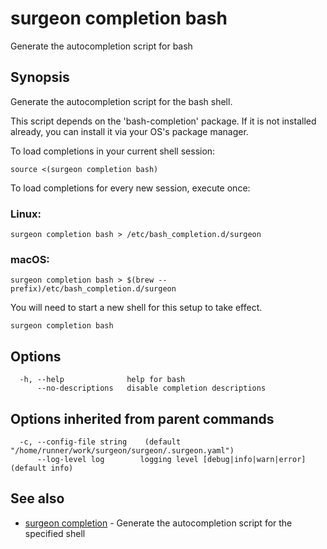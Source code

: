 # surgeon completion bash

Generate the autocompletion script for bash

## Synopsis

Generate the autocompletion script for the bash shell.

This script depends on the 'bash-completion' package.
If it is not installed already, you can install it via your OS's package manager.

To load completions in your current shell session:

	source <(surgeon completion bash)

To load completions for every new session, execute once:

### Linux:

	surgeon completion bash > /etc/bash_completion.d/surgeon

### macOS:

	surgeon completion bash > $(brew --prefix)/etc/bash_completion.d/surgeon

You will need to start a new shell for this setup to take effect.


```
surgeon completion bash
```

## Options

```
  -h, --help              help for bash
      --no-descriptions   disable completion descriptions
```

## Options inherited from parent commands

```
  -c, --config-file string    (default "/home/runner/work/surgeon/surgeon/.surgeon.yaml")
      --log-level log        logging level [debug|info|warn|error] (default info)
```

## See also

* [surgeon completion](surgeon_completion.md)	 - Generate the autocompletion script for the specified shell

